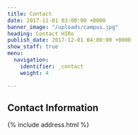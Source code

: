 ```yaml
---
title: Contact
date: 2017-11-01 03:00:00 +0000
banner_image: "/uploads/campus.jpg"
heading: Contact HIRo
publish_date: 2017-12-01 04:00:00 +0000
show_staff: true
menu:
  navigation:
    identifier: _contact
    weight: 4

---
```

## Contact Information

{% include address.html %}